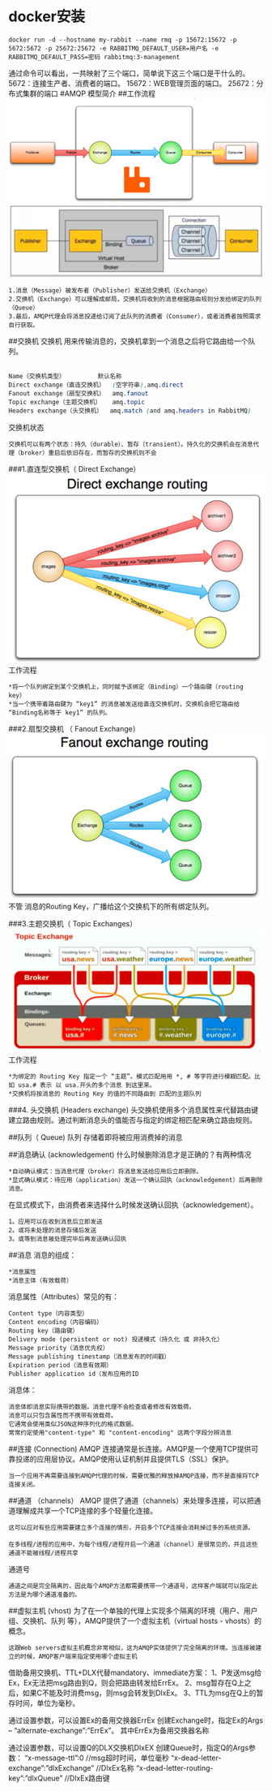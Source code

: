 # docker安装
```shell script
docker run -d --hostname my-rabbit --name rmq -p 15672:15672 -p 5672:5672 -p 25672:25672 -e RABBITMQ_DEFAULT_USER=用户名 -e RABBITMQ_DEFAULT_PASS=密码 rabbitmq:3-management
```

通过命令可以看出，一共映射了三个端口，简单说下这三个端口是干什么的。
5672：连接生产者、消费者的端口。
15672：WEB管理页面的端口。
25672：分布式集群的端口
#AMQP 模型简介
##工作流程
![](.introduction_images/process_model.png)
![](.introduction_images/internal_process_model.png)

    1.消息（Message）被发布者（Publisher）发送给交换机（Exchange）
    2.交换机（Exchange）可以理解成邮局，交换机将收到的消息根据路由规则分发给绑定的队列（Queue）
    3.最后，AMQP代理会将消息投递给订阅了此队列的消费者（Consumer），或者消费者按照需求自行获取。

##交换机
    交换机 用来传输消息的，交换机拿到一个消息之后将它路由给一个队列。
```css

Name（交换机类型）	        默认名称
Direct exchange（直连交换机）	(空字符串),amq.direct
Fanout exchange（扇型交换机）	amq.fanout
Topic exchange（主题交换机）	amq.topic
Headers exchange（头交换机）	amq.match (and amq.headers in RabbitMQ)

```
交换机状态

    交换机可以有两个状态：持久（durable）、暂存（transient）。持久化的交换机会在消息代理（broker）重启后依旧存在，而暂存的交换机则不会
###1.直连型交换机（ Direct Exchange）
![](.introduction_images/direct_exchange.png)
工作流程

    *将一个队列绑定到某个交换机上，同时赋予该绑定（Binding）一个路由键（routing key）
    *当一个携带着路由键为 “key1” 的消息被发送给直连交换机时，交换机会把它路由给 “Binding名称等于 key1” 的队列。

###2.扇型交换机 （ Fanout Exchange）
![](.introduction_images/fanout_exchange_routing.png)
不管 消息的Routing Key，广播给这个交换机下的所有绑定队列。

###3.主题交换机（ Topic Exchanges）
![](.introduction_images/topic_exchange.png)
工作流程

    *为绑定的 Routing Key 指定一个 “主题”。模式匹配用用 *, # 等字符进行模糊匹配。比如 usa.# 表示 以 usa.开头的多个消息 到这里来。
    *交换机将按消息的 Routing Key 的值的不同路由到 匹配的主题队列

###4. 头交换机 (Headers exchange)
头交换机使用多个消息属性来代替路由键建立路由规则。通过判断消息头的值能否与指定的绑定相匹配来确立路由规则。
  

##队列（ Queue)
    队列 存储着即将被应用消费掉的消息

##消息确认 (acknowledgement)
什么时候删除消息才是正确的？有两种情况

    *自动确认模式：当消息代理（broker）将消息发送给应用后立即删除。
    *显式确认模式：待应用（application）发送一个确认回执（acknowledgement）后再删除消息。
在显式模式下，由消费者来选择什么时候发送确认回执（acknowledgement）。

    1。应用可以在收到消息后立即发送
    2。或将未处理的消息存储后发送
    3。或等到消息被处理完毕后再发送确认回执

##消息
消息的组成：

    *消息属性
    *消息主体（有效载荷）
消息属性（Attributes）常见的有：

    Content type（内容类型）
    Content encoding（内容编码）
    Routing key（路由键）
    Delivery mode (persistent or not) 投递模式（持久化 或 非持久化）
    Message priority（消息优先权）
    Message publishing timestamp（消息发布的时间戳）
    Expiration period（消息有效期）
    Publisher application id（发布应用的ID

消息体：

    消息体即消息实际携带的数据，消息代理不会检查或者修改有效载荷。
    消息可以只包含属性而不携带有效载荷。
    它通常会使用类似JSON这种序列化的格式数据。
    常常约定使用"content-type" 和 "content-encoding" 这两个字段分辨消息

##连接 (Connection)
    AMQP 连接通常是长连接。AMQP是一个使用TCP提供可靠投递的应用层协议。AMQP使用认证机制并且提供TLS（SSL）保护。
    
    当一个应用不再需要连接到AMQP代理的时候，需要优雅的释放掉AMQP连接，而不是直接将TCP连接关闭。

##通道 （channels）
    AMQP 提供了通道（channels）来处理多连接，可以把通道理解成共享一个TCP连接的多个轻量化连接。
    
    这可以应对有些应用需要建立多个连接的情形，开启多个TCP连接会消耗掉过多的系统资源。
    
    在多线程/进程的应用中，为每个线程/进程开启一个通道（channel）是很常见的，并且这些通道不能被线程/进程共享
通道号

    通道之间是完全隔离的，因此每个AMQP方法都需要携带一个通道号，这样客户端就可以指定此方法是为哪个通道准备的。

##虚拟主机 (vhost)
    为了在一个单独的代理上实现多个隔离的环境（用户、用户组、交换机、队列 等），AMQP提供了一个虚拟主机（virtual hosts - vhosts）的概念。
    
    这跟Web servers虚拟主机概念非常相似，这为AMQP实体提供了完全隔离的环境。当连接被建立的时候，AMQP客户端来指定使用哪个虚拟主机





借助备用交换机、TTL+DLX代替mandatory、immediate方案：
1、P发送msg给Ex，Ex无法把msg路由到Q，则会把路由转发给ErrEx。
2、msg暂存在Q上之后，如果C不能及时消费msg，则msg会转发到DlxEx。
3、TTL为msg在Q上的暂存时间，单位为毫秒。

通过设置参数，可以设置Ex的备用交换器ErrEx
创建Exchange时，指定Ex的Args – “alternate-exchange”:”ErrEx”。
其中ErrEx为备用交换器名称

通过设置参数，可以设置Q的DLX交换机DlxEX
创建Queue时，指定Q的Args参数：
“x-message-ttl”:0 //msg超时时间，单位毫秒
“x-dead-letter-exchange”:”dlxExchange” //DlxEx名称
“x-dead-letter-routing-key”:”dlxQueue” //DlxEx路由键
